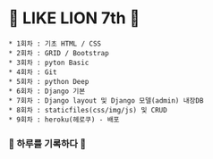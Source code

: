 # :lion: LIKE LION 7th :lion:

    * 1회차 : 기초 HTML / CSS
    * 2회차 : GRID / Bootstrap
    * 3회차 : pyton Basic
    * 4회차 : Git 
    * 5회차 : python Deep
    * 6회차 : Django 기본
    * 7회차 : Django layout 및 Django 모델(admin) 내장DB
    * 8회차 : staticfiles(css/img/js) 및 CRUD
    * 9회차 : heroku(헤로쿠) - 배포
    
### :feet: 하루를 기록하다 :feet: